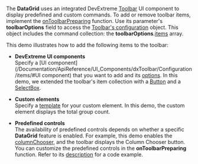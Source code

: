 The **DataGrid** uses an integrated DevExtreme [Toolbar](/Demos/WidgetsGallery/Demo/Toolbar/Overview/) UI component to display predefined and custom commands. To add or remove toolbar items, implement the [onToolbarPreparing](/Documentation/ApiReference/UI_Components/dxDataGrid/Configuration/#onToolbarPreparing) function. Use its parameter's **toolbarOptions** field to access the [Toolbar's configuration](/Documentation/ApiReference/UI_Components/dxToolbar/Configuration/) object. This object includes the command collection: the **toolbarOptions**.[items](/Documentation/ApiReference/UI_Components/dxToolbar/Configuration/items/) array.

This demo illustrates how to add the following items to the toolbar:

- **DevExtreme UI components**        
Specify a [UI component](/Documentation/ApiReference/UI_Components/dxToolbar/Configuration/items/#UI component) that you want to add and its [options](/Documentation/ApiReference/UI_Components/dxToolbar/Configuration/items/#options). In this demo, we extended the toolbar's item collection with a [Button](/Demos/WidgetsGallery/Demo/Button/PredefinedTypes/) and a [SelectBox](/Demos/WidgetsGallery/Demo/SelectBox/Overview/).

- **Custom elements**       
Specify a [template](/Documentation/ApiReference/UI_Components/dxToolbar/Configuration/items/#template) for your custom element. In this demo, the custom element displays the total group count.

- **Predefined controls**        
The availability of predefined controls depends on whether a specific **DataGrid** feature is enabled. For example, this demo enables the [columnChooser](/Documentation/ApiReference/UI_Components/dxDataGrid/Configuration/columnChooser/), and the toolbar displays the Column Chooser button. You can customize the predefined controls in the **onToolbarPreparing** function. Refer to its [description](/Documentation/ApiReference/UI_Components/dxDataGrid/Configuration/#onToolbarPreparing) for a code example.
